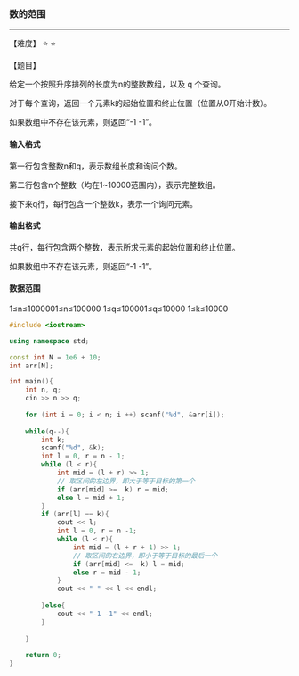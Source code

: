 ### 数的范围

------

【难度】 ⭐ ⭐

【题目】

给定一个按照升序排列的长度为n的整数数组，以及 q 个查询。

对于每个查询，返回一个元素k的起始位置和终止位置（位置从0开始计数）。

如果数组中不存在该元素，则返回“-1 -1”。

#### 输入格式

第一行包含整数n和q，表示数组长度和询问个数。

第二行包含n个整数（均在1~10000范围内），表示完整数组。

接下来q行，每行包含一个整数k，表示一个询问元素。

#### 输出格式

共q行，每行包含两个整数，表示所求元素的起始位置和终止位置。

如果数组中不存在该元素，则返回“-1 -1”。

#### 数据范围

1≤n≤1000001≤n≤100000
1≤q≤100001≤q≤10000
1≤k≤10000

```c++
#include <iostream>

using namespace std;

const int N = 1e6 + 10;
int arr[N];

int main(){
    int n, q;
    cin >> n >> q;
    
    for (int i = 0; i < n; i ++) scanf("%d", &arr[i]);
    
    while(q--){
        int k;
        scanf("%d", &k);
        int l = 0, r = n - 1;
        while (l < r){
            int mid = (l + r) >> 1;
            // 取区间的左边界，即大于等于目标的第一个
            if (arr[mid] >=  k) r = mid;
            else l = mid + 1;
        }
        if (arr[l] == k){
            cout << l;
            int l = 0, r = n -1;
            while (l < r){
                int mid = (l + r + 1) >> 1;
                // 取区间的右边界，即小于等于目标的最后一个
                if (arr[mid] <=  k) l = mid;
                else r = mid - 1;
            }
            cout << " " << l << endl;
            
        }else{
            cout << "-1 -1" << endl;
        }
        
    }
    
    return 0;
}
```

